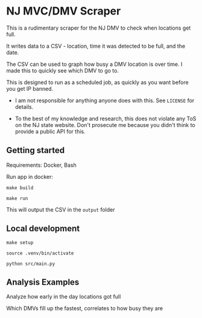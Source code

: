 # NJ MVC/DMV Scraper

This is a rudimentary scraper for the NJ DMV to check when locations get full.

It writes data to a CSV - location, time it was detected to be full, and the date. 

The CSV can be used to graph how busy a DMV location is over time. I made this to quickly see which DMV to go to.

This is designed to run as a scheduled job, as quickly as you want before you get IP banned. 


* I am not responsible for anything anyone does with this. See `LICENSE` for details.

* To the best of my knowledge and research, this does not violate any ToS on the NJ state website. Don't prosecute me because you didn't think to provide a public API for this.


## Getting started

Requirements: Docker, Bash

Run app in docker:

`make build`

`make run`

This will output the CSV in the `output` folder

## Local development

`make setup`

`source .venv/bin/activate`

`python src/main.py`

## Analysis Examples

Analyze how early in the day locations got full

Which DMVs fill up the fastest, correlates to how busy they are